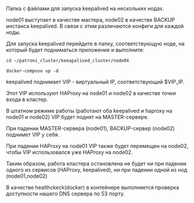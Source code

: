Папка с файлами для запуска keepalived на нескольких нодах.

node01 выступает в качестве мастера, node02 в качестве BACKUP инстанса keepalived. В связи с этим различаются конфиги для каждой ноды.

Для запуска keepalived перейдите в папку, соответствующую ноде, на который будет подниматься приложение и выполните:

`cd ~/patroni_cluster/keeapalived_cluster/node0X`

`docker-compose up -d`

keepalived поднимает VIP - виртуальный IP, соответствующий $VIP_IP.

Этот VIP используют HAProxy на node01 и node02 в качестве точки входа в кластер.

В штатном режиме работы (работают оба keepalived и haproxy на node01 и node02) VIP будет поднят на MASTER-сервере.

При падении MASTER-сервера (node01), BACKUP-сервер (node02) поднимет VIP у себя.

При падении HAProxy на node01 VIP также будет перемещен на node02, чтобы VIP использовался уже HAProxy на node02.

Таким образом, работа кластера остановлена не будет ни при падении одного из сервисов (HAProxy, keepalived), ни при падении одной из нод (node01,node02)

В качестве healthckeck(docker) в контейнере выполняется проверка доступности нашего DNS сервера по 53 порту.

